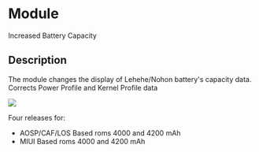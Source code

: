 # Module
Increased Battery Capacity

## Description
The module changes the display of Lehehe/Nohon battery's capacity data.
Corrects Power Profile and Kernel Profile data

![](https://github.com/PycmShoma/IncreasedBatteryCapacity/blob/main/assets/Screenshot_20220516-224830_Device%20Info%20HW.png)

Four releases for:
- AOSP/CAF/LOS Based roms 4000 and 4200 mAh
- MIUI Based roms 4000 and 4200 mAh


